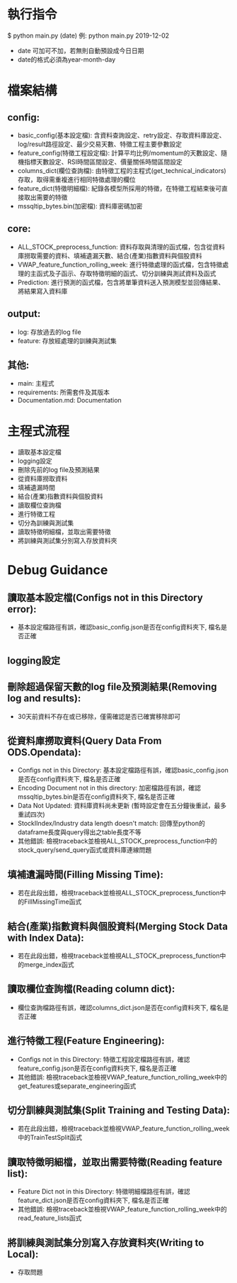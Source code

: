 ﻿# 執行指令

$ python main.py (date)
例: python main.py 2019-12-02
- date 可加可不加，若無則自動預設成今日日期
- date的格式必須為year-month-day

# 檔案結構
 
## config: 
- basic_config(基本設定檔): 含資料查詢設定、retry設定、存取資料庫設定、log/result路徑設定、最少交易天數、特徵工程主要參數設定
- feature_config(特徵工程設定檔): 計算平均比例/momentum的天數設定、隨機指標天數設定、RSI時間區間設定、價量關係時間區間設定
- columns_dict(欄位查詢檔): 由特徵工程的主程式(get_technical_indicators)存取，取得需重複進行相同特徵處理的欄位
- feature_dict(特徵明細檔): 紀錄各模型所採用的特徵，在特徵工程結束後可直接取出需要的特徵
- mssqltip_bytes.bin(加密檔): 資料庫密碼加密

## core:
- ALL_STOCK_preprocess_function: 資料存取與清理的函式檔，包含從資料庫撈取需要的資料、填補遺漏天數、結合(產業)指數資料與個股資料
- VWAP_feature_function_rolling_week: 進行特徵處理的函式檔，包含特徵處理的主函式及子函示、存取特徵明細的函式、切分訓練與測試資料及函式
- Prediction: 進行預測的函式檔，包含將單筆資料送入預測模型並回傳結果、將結果寫入資料庫

## output:
- log: 存放過去的log file
- feature: 存放經處理的訓練與測試集

## 其他:
- main: 主程式
- requirements: 所需套件及其版本
- Documentation.md: Documentation
 
# 主程式流程

- 讀取基本設定檔
- logging設定
- 刪除先前的log file及預測結果
- 從資料庫撈取資料
- 填補遺漏時間
- 結合(產業)指數資料與個股資料
- 讀取欄位查詢檔
- 進行特徵工程
- 切分為訓練與測試集
- 讀取特徵明細檔，並取出需要特徵
- 將訓練與測試集分別寫入存放資料夾

# Debug Guidance 

## 讀取基本設定檔(Configs not in this Directory error): 
- 基本設定檔路徑有誤，確認basic_config.json是否在config資料夾下, 檔名是否正確

## logging設定

## 刪除超過保留天數的log file及預測結果(Removing log and results): 
- 30天前資料不存在或已移除，僅需確認是否已確實移除即可 

## 從資料庫撈取資料(Query Data From ODS.Opendata): 
- Configs not in this Directory: 基本設定檔路徑有誤，確認basic_config.json是否在config資料夾下, 檔名是否正確
- Encoding Document not in this directory: 加密檔路徑有誤，確認mssqltip_bytes.bin是否在config資料夾下, 檔名是否正確
- Data Not Updated: 資料庫資料尚未更新 (暫時設定會在五分鐘後重試，最多重試四次)
- StockIIndex/Industry data length doesn't match: 回傳至python的dataframe長度與query得出之table長度不等
- 其他錯誤: 檢視traceback並檢視ALL_STOCK_preprocess_function中的stock_query/send_query函式或資料庫連線問題

## 填補遺漏時間(Filling Missing Time): 
- 若在此段出錯，檢視traceback並檢視ALL_STOCK_preprocess_function中的FillMissingTime函式

## 結合(產業)指數資料與個股資料(Merging Stock Data with Index Data): 
- 若在此段出錯，檢視traceback並檢視ALL_STOCK_preprocess_function中的merge_index函式

## 讀取欄位查詢檔(Reading column dict): 
- 欄位查詢檔路徑有誤，確認columns_dict.json是否在config資料夾下, 檔名是否正確

## 進行特徵工程(Feature Engineering): 
- Configs not in this Directory: 特徵工程設定檔路徑有誤，確認feature_config.json是否在config資料夾下, 檔名是否正確
- 其他錯誤: 檢視traceback並檢視VWAP_feature_function_rolling_week中的get_features或separate_engineering函式

## 切分訓練與測試集(Split Training and Testing Data): 
- 若在此段出錯，檢視traceback並檢視VWAP_feature_function_rolling_week中的TrainTestSplit函式

## 讀取特徵明細檔，並取出需要特徵(Reading feature list):
- Feature Dict not in this Directory: 特徵明細檔路徑有誤，確認feature_dict.json是否在config資料夾下, 檔名是否正確
- 其他錯誤: 檢視traceback並檢視VWAP_feature_function_rolling_week中的read_feature_lists函式

## 將訓練與測試集分別寫入存放資料夾(Writing to Local): 
- 存取問題




